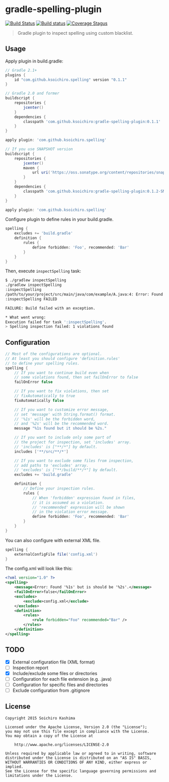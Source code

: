 # gradle-spelling-plugin

[![Build Status](https://img.shields.io/travis/ksoichiro/gradle-spelling-plugin/master.svg?style=flat-square)](https://travis-ci.org/ksoichiro/gradle-spelling-plugin)
[![Build status](https://img.shields.io/appveyor/ci/ksoichiro/gradle-spelling-plugin/master.svg?style=flat-square)](https://ci.appveyor.com/project/ksoichiro/gradle-spelling-plugin)
[![Coverage Stagus](https://img.shields.io/coveralls/ksoichiro/gradle-spelling-plugin/master.svg?style=flat-square)](https://coveralls.io/github/ksoichiro/gradle-spelling-plugin?branch=master)

> Gradle plugin to inspect spelling using custom blacklist.

## Usage

Apply plugin in build.gradle:

```gradle
// Gradle 2.1+
plugins {
    id "com.github.ksoichiro.spelling" version "0.1.1"
}

// Gradle 2.0 and former
buildscript {
    repositories {
        jcenter()
    }
    dependencies {
        classpath 'com.github.ksoichiro:gradle-spelling-plugin:0.1.1'
    }
}

apply plugin: 'com.github.ksoichiro.spelling'

// If you use SNAPSHOT version
buildscript {
    repositories {
        jcenter()
        maven {
            url uri('https://oss.sonatype.org/content/repositories/snapshots/')
        }
    }
    dependencies {
        classpath 'com.github.ksoichiro:gradle-spelling-plugin:0.1.2-SNAPSHOT'
    }
}

apply plugin: 'com.github.ksoichiro.spelling'
```

Configure plugin to define rules in your build.gradle.

```gradle
spelling {
    excludes += 'build.gradle'
    definition {
        rules {
            define forbidden: 'Foo', recommended: 'Bar'
        }
    }
}
```

Then, execute `inspectSpelling` task:

```sh
$ ./gradlew inspectSpelling
./gradlew inspectSpelling
:inspectSpelling
/path/to/your/project/src/main/java/com/example/A.java:4: Error: Found 'Foo', should replace to 'Bar'.
:inspectSpelling FAILED

FAILURE: Build failed with an exception.

* What went wrong:
Execution failed for task ':inspectSpelling'.
> Spelling inspection failed: 1 violations found
```


## Configuration

```gradle
// Most of the configurations are optional.
// At least you should configure 'definition.rules'
// to define your spelling rules.
spelling {
    // If you want to continue build even when
    // some violations found, then set failOnError to false
    failOnError false

    // If you want to fix violations, then set
    // fixAutomatically to true
    fixAutomatically false

    // If you want to customize error message,
    // set 'message' with String.format() format.
    // '%1s' will be the forbidden word,
    // and '%2s' will be the recommended word.
    message "%1s found but it should be %2s."

    // If you want to include only some part of
    // the project for inspection, set 'includes' array.
    // 'includes' is ["**/*"] by default.
    includes ['**/src/**/*']

    // If you want to exclude some files from inspection,
    // add paths to 'excludes' array.
    // 'excludes' is ["**/build/**/*"] by default.
    excludes += 'build.gradle'

    definition {
        // Define your inspection rules.
        rules {
            // When 'forbidden' expression found in files,
            // it is assumed as a violation.
            // 'recommended' expression will be shown
            // in the violation error message.
            define forbidden: 'Foo', recommended: 'Bar'
        }
    }
}
```

You can also configure with external XML file.

```gradle
spelling {
    externalConfigFile file('config.xml')
}
```

The config.xml will look like this:

```xml
<?xml version="1.0" ?>
<spelling>
    <message>Error: Found '%1s' but is should be '%2s'.</message>
    <failOnError>false</failOnError>
    <excludes>
        <exclude>config.xml</exclude>
    </excludes>
    <definition>
        <rules>
            <rule forbidden="Foo" recommended="Bar" />
        </rules>
    </definition>
</spelling>
```

## TODO

* [x] External configuration file (XML format)
* [ ] Inspection report
* [x] Include/exclude some files or directories
* [ ] Configuration for each file extension (e.g. .java)
* [ ] Configuration for specific files and directories
* [ ] Exclude configuration from .gitignore

## License

    Copyright 2015 Soichiro Kashima

    Licensed under the Apache License, Version 2.0 (the "License");
    you may not use this file except in compliance with the License.
    You may obtain a copy of the License at

        http://www.apache.org/licenses/LICENSE-2.0

    Unless required by applicable law or agreed to in writing, software
    distributed under the License is distributed on an "AS IS" BASIS,
    WITHOUT WARRANTIES OR CONDITIONS OF ANY KIND, either express or implied.
    See the License for the specific language governing permissions and
    limitations under the License.

